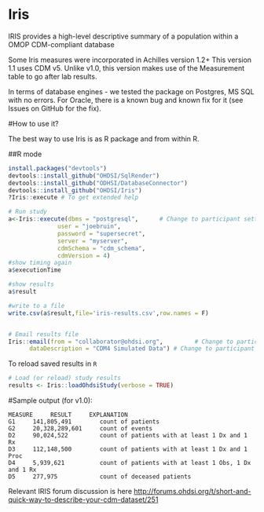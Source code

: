# Iris
IRIS provides a high-level descriptive summary of a population within a OMOP CDM-compliant database

Some Iris measures were incorporated in Achilles version 1.2+
This version 1.1 uses CDM v5.
Unlike v1.0, this version makes use of the  Measurement table to go after lab results.

In terms of database engines - we tested the package on Postgres, MS SQL with no errors. For Oracle, there is a known bug and known fix for it (see Issues on GitHub for the fix). 


#How to use it?

The best way to use Iris is as R package and from within R.

##R mode

```R
install.packages("devtools")
devtools::install_github("OHDSI/SqlRender")
devtools::install_github("ODHSI/DatabaseConnector")
devtools::install_github("OHDSI/Iris")
?Iris::execute # To get extended help

# Run study
a<-Iris::execute(dbms = "postgresql",      # Change to participant settings
              user = "joebruin",
              password = "supersecret",
              server = "myserver",
              cdmSchema = "cdm_schema",
              cdmVersion = 4)
#show timing again
a$executionTime

#show results
a$result

#write to a file
write.csv(a$result,file='iris-results.csv',row.names = F)


# Email results file
Iris::email(from = "collaborator@ohdsi.org",         # Change to participant email address
      dataDescription = "CDM4 Simulated Data") # Change to participant data description
```

To reload saved results in `R`

```R
# Load (or reload) study results
results <- Iris::loadOhdsiStudy(verbose = TRUE)
```

#Sample output (for v1.0):

    MEASURE     RESULT     EXPLANATION
    G1     141,805,491        count of patients
    G2     20,328,289,601     count of events
    D2     90,024,522         count of patients with at least 1 Dx and 1 Rx
    D3     112,148,500        count of patients with at least 1 Dx and 1 Proc
    D4     5,939,621          count of patients with at least 1 Obs, 1 Dx and 1 Rx
    D5     277,975            count of deceased patients


Relevant  IRIS forum discussion is here http://forums.ohdsi.org/t/short-and-quick-way-to-describe-your-cdm-dataset/251
